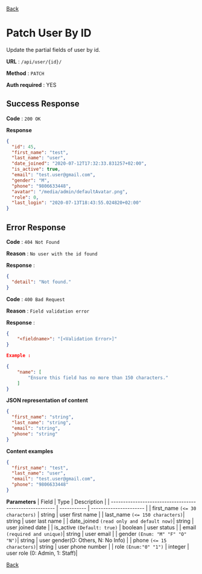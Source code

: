 [Back](../README.md)

# Patch User By ID

Update the partial fields of user by id.

**URL** : `/api/user/{id}/`

**Method** : `PATCH`

**Auth required** : YES

## Success Response

**Code** : `200 OK`

**Response**

```json
{
  "id": 45,
  "first_name": "test",
  "last_name": "user",
  "date_joined": "2020-07-12T17:32:33.831257+02:00",
  "is_active": true,
  "email": "test.user@gmail.com",
  "gender": "M",
  "phone": "9806633448",
  "avatar": "/media/admin/defaultAvatar.png",
  "role": 0,
  "last_login": "2020-07-13T18:43:55.024820+02:00"
}
```

## Error Response

**Code** : `404 Not Found`

**Reason** : `No user with the id found`

**Response** :

```json
{
  "detail": "Not found."
}
```

**Code** : `400 Bad Request`

**Reason** : `Field validation error`

**Response** :

```json
{
    "<fieldname>": "[<Validation Error>]"
}

Example :

{
    "name": [
        "Ensure this field has no more than 150 characters."
    ]
}
```

**JSON representation of content**

```json
{
  "first_name": "string",
  "last_name": "string",
  "email": "string",
  "phone": "string"
}
```

**Content examples**

```json
{
  "first_name": "test",
  "last_name": "user",
  "email": "test.user@gmail.com",
  "phone": "9806633448"
}
```

**Parameters**
| Field | Type | Description |
| ------------------------------------------------------- | ----------- | ---------------------- |
| first_name `(<= 30 characters)` | string | user first name |
| last_name `(<= 150 characters)`| string | user last name |
| date_joined `(read only and default now)`| string | user joined date |
| is_active `(Default: true)` | boolean | user status |
| email `(required and unique)`| string | user email |
| gender `(Enum: "M" "F" "O" "N")`| string | user gender(O: Others, N: No Info) |
| phone `(<= 15 characters)`| string | user phone number |
| role `(Enum:"0" "1")` | integer | user role (0: Admin, 1: Staff)|

[Back](../README.md)
